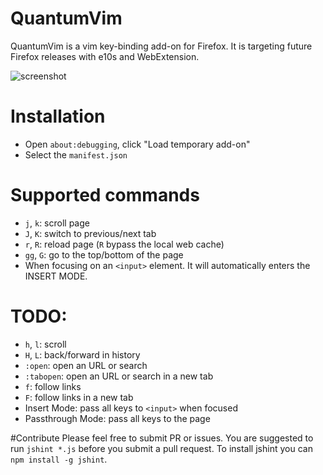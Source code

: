 QuantumVim
================
QuantumVim is a vim key-binding add-on for Firefox. It is targeting future Firefox releases with e10s and WebExtension.

![screenshot](https://github.com/shinglyu/QuantumVim/raw/master/doc/screenshot.png)

# Installation
* Open `about:debugging`, click "Load temporary add-on"
* Select the `manifest.json`

# Supported commands
* `j`, `k`: scroll page
* `J`, `K`: switch to previous/next tab
* `r`, `R`: reload page (`R` bypass the local web cache)
* `gg`, `G`: go to the top/bottom of the page
* When focusing on an `<input>` element. It will automatically enters the INSERT MODE.

# TODO:
* `h`, `l`: scroll
* `H`, `L`: back/forward in history
* `:open`: open an URL or search
* `:tabopen`: open an URL or search in a new tab
* `f`: follow links
* `F`: follow links in a new tab
* Insert Mode: pass all keys to `<input>` when focused
* Passthrough Mode: pass all keys to the page

#Contribute
Please feel free to submit PR or issues.
You are suggested to run `jshint *.js` before you submit a pull request. To install jshint you can `npm install -g jshint`.
